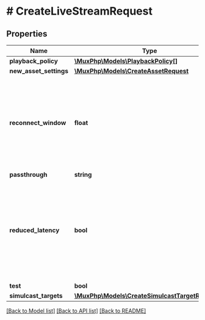 # # CreateLiveStreamRequest

## Properties

Name | Type | Description | Notes
------------ | ------------- | ------------- | -------------
**playback_policy** | [**\MuxPhp\Models\PlaybackPolicy[]**](PlaybackPolicy.md) |  | [optional]
**new_asset_settings** | [**\MuxPhp\Models\CreateAssetRequest**](CreateAssetRequest.md) |  | [optional]
**reconnect_window** | **float** | When live streaming software disconnects from Mux, either intentionally or due to a drop in the network, the Reconnect Window is the time in seconds that Mux should wait for the streaming software to reconnect before considering the live stream finished and completing the recorded asset. Defaults to 60 seconds on the API if not specified. | [optional]
**passthrough** | **string** |  | [optional]
**reduced_latency** | **bool** | Latency is the time from when the streamer does something in real life to when you see it happen in the player. Set this if you want lower latency for your live stream. Note: Reconnect windows are incompatible with Reduced Latency and will always be set to zero (0) seconds. Read more here: https://mux.com/blog/reduced-latency-for-mux-live-streaming-now-available/ | [optional]
**test** | **bool** |  | [optional]
**simulcast_targets** | [**\MuxPhp\Models\CreateSimulcastTargetRequest[]**](CreateSimulcastTargetRequest.md) |  | [optional]

[[Back to Model list]](../../README.md#models) [[Back to API list]](../../README.md#endpoints) [[Back to README]](../../README.md)
